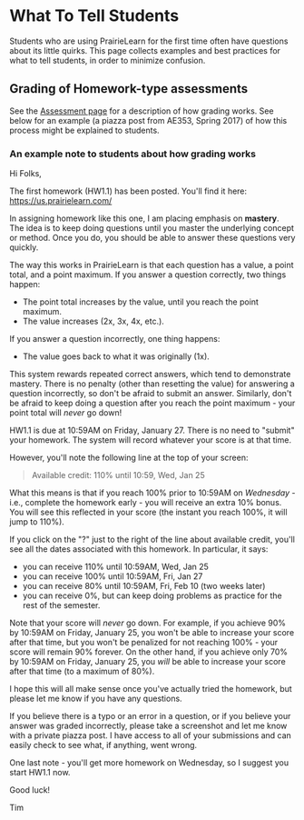 # What To Tell Students

Students who are using PrairieLearn for the first time often have questions about its little quirks. This page collects examples and best practices for what to tell students, in order to minimize confusion.

## Grading of Homework-type assessments

See the [Assessment page](assessment.md) for a description of how grading works. See below for an example (a piazza post from AE353, Spring 2017) of how this process might be explained to students.

### An example note to students about how grading works

Hi Folks,

The first homework (HW1.1) has been posted. You'll find it here:
<a href="https://us.prairielearn.com/">https://us.prairielearn.com/</a>

In assigning homework like this one, I am placing emphasis on <strong>mastery</strong>. The idea is to keep doing questions until you master the underlying concept or method. Once you do, you should be able to answer these questions very quickly.

The way this works in PrairieLearn is that each question has a value, a point total, and a point maximum. If you answer a question correctly, two things happen:

<ul><li>The point total increases by the value, until you reach the point maximum.</li><li>The value increases (2x, 3x, 4x, etc.).</li></ul>

If you answer a question incorrectly, one thing happens:

<ul><li>The value goes back to what it was originally (1x).</li></ul>

This system rewards repeated correct answers, which tend to demonstrate mastery. There is no penalty (other than resetting the value) for answering a question incorrectly, so don't be afraid to submit an answer. Similarly, don't be afraid to keep doing a question after you reach the point maximum - your point total will <em>never</em> go down!

HW1.1 is due at 10:59AM on Friday, January 27. There is no need to "submit" your homework. The system will record whatever your score is at that time.

However, you'll note the following line at the top of your screen:

<blockquote>
Available credit: 110% until 10:59, Wed, Jan 25
</blockquote>

What this means is that if you reach 100% prior to 10:59AM on <em>Wednesday</em> - i.e., complete the homework early - you will receive an extra 10% bonus. You will see this reflected in your score (the instant you reach 100%, it will jump to 110%).

If you click on the "?" just to the right of the line about available credit, you'll see all the dates associated with this homework. In particular, it says:

<ul><li>you can receive 110% until 10:59AM, Wed, Jan 25</li><li>you can receive 100% until 10:59AM, Fri, Jan 27</li><li>you can receive 80% until 10:59AM, Fri, Feb 10 (two weeks later)</li><li>you can receive 0%, but can keep doing problems as practice for the rest of the semester.</li></ul>

Note that your score will <em>never</em> go down. For example, if you achieve 90% by 10:59AM on Friday, January 25, you won't be able to increase your score after that time, but you won't be penalized for not reaching 100% - your score will remain 90% forever. On the other hand, if you achieve only 70% by 10:59AM on Friday, January 25, you <em>will</em> be able to increase your score after that time (to a maximum of 80%).

I hope this will all make sense once you've actually tried the homework, but please let me know if you have any questions.

If you believe there is a typo or an error in a question, or if you believe your answer was graded incorrectly, please take a screenshot and let me know with a private piazza post. I have access to all of your submissions and can easily check to see what, if anything, went wrong.

One last note - you'll get more homework on Wednesday, so I suggest you start HW1.1 now.

Good luck!

Tim
